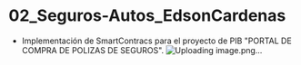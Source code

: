 # 02_Seguros-Autos_EdsonCardenas
- Implementación de SmartContracs para el proyecto de PIB "PORTAL DE COMPRA DE POLIZAS DE SEGUROS".
  ![Uploading image.png…]()
